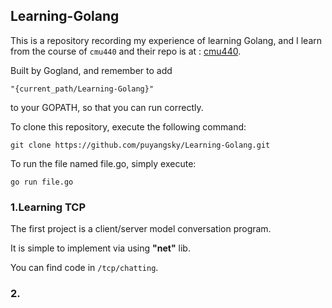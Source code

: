 ## Learning-Golang

This is a repository recording my experience of learning Golang, and I learn from the course of `cmu440` and their repo is at : [cmu440](https://github.com/cmu440).

Built by Gogland, and remember to add 

    "{current_path/Learning-Golang}" 

to your GOPATH, so that you can run correctly.


To clone this repository, execute the following command:
    
    git clone https://github.com/puyangsky/Learning-Golang.git
    
To run the file named file.go, simply execute:

    go run file.go

### 1.Learning TCP 

The first project is a client/server model conversation program.

It is simple to implement via using **"net"** lib.

You can find code in `/tcp/chatting`.

### 2.